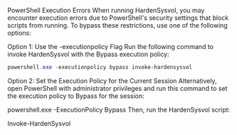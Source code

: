 PowerShell Execution Errors
When running HardenSysvol, you may encounter execution errors due to PowerShell's security settings that block scripts from running. To bypass these restrictions, use one of the following options:

Option 1: Use the -executionpolicy Flag
Run the following command to invoke HardenSysvol with the Bypass execution policy:

```powershell
powershell.exe -executionpolicy bypass invoke-hardensysvol
````

Option 2: Set the Execution Policy for the Current Session
Alternatively, open PowerShell with administrator privileges and run this command to set the execution policy to Bypass for the session:

powershell.exe -ExecutionPolicy Bypass
Then, run the HardenSysvol script:

Invoke-HardenSysvol
